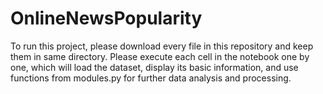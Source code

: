 # OnlineNewsPopularity
To run this project, please download every file in this repository and keep them in same directory. Please execute each cell in the notebook one by one, which will load the dataset, display its basic information, and use functions from modules.py for further data analysis and processing.
